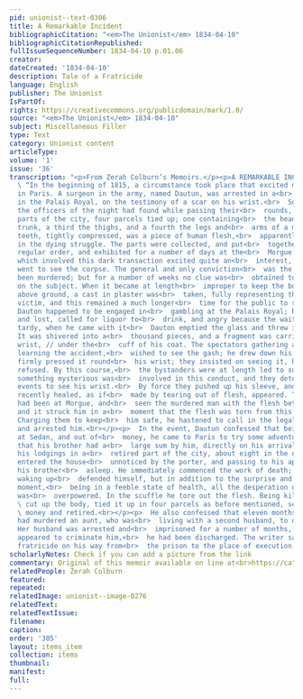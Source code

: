 ```yaml
---
pid: unionist--text-0306
title: A Remarkable Incident
bibliographicCitation: "<em>The Unionist</em> 1834-04-10"
bibliographicCitationRepublished: 
fullIssueSequenceNumber: 1834-04-10 p.01.06
creator: 
dateCreated: '1834-04-10'
description: Tale of a Fratricide
language: English
publisher: The Unionist
IsPartOf: 
rights: https://creativecommons.org/publicdomain/mark/1.0/
source: "<em>The Unionist</em> 1834-04-10"
subject: Miscellaneous Filler
type: Text
category: Unionist content
articleType: 
volume: '1'
issue: '36'
transcription: "<p>From Zerah Colburn’s Memoirs.</p><p>A REMARKABLE INCIDENT.</p><p>
  \ “In the beginning of 1815, a circumstance took place that excited much<br>  interest
  in Paris. A surgeon in the army, named Dautun, was arrested in a<br>  gambling house,
  in the Palais Royal, on the testimony of a scar on his wrist.<br>  Some time previous,
  the officers of the night had found while passing their<br>  rounds, in different
  parts of the city, four parcels tied up; one containing<br>  the head, another the
  trunk, a third the thighs, and a fourth the legs and<br>  arms of a man. In the
  teeth, tightly compressed, was a piece of human flesh,<br>  apparently torn out
  in the dying struggle. The parts were collected, and put<br>  together in their
  regular order, and exhibited for a number of days at the<br>  Morgue. The mystery
  which involved this dark transaction excited quite an<br>  interest, and numbers
  went to see the corpse. The general and only conviction<br>  was the he must have
  been murdered; but for a number of weeks no clue was<br>  obtained to elicit information
  on the subject. When it became at length<br>  improper to keep the body any longer
  above ground, a cast in plaster was<br>  taken, fully representing the murdered
  victim, and this remained a much longer<br>  time for the public to see. At length
  Dauton happened to be engaged in<br>  gambling at the Palais Royal; he played high
  and lost, called for liquor to<br>  drink, and angry because the waiter was somewhat
  tardy, when he came with it<br>  Dauton emptied the glass and threw it at the waiter.
  It was shivered into a<br>  thousand pieces, and a fragment was carried into Dautun’s
  wrist, // under the<br>  cuff of his coat. The spectators gathering around, and
  learning the accident,<br>  wished to see the gash; he drew down his sleeve, and
  firmly pressed it round<br>  his wrist; they insisted on seeing it, he obstinately
  refused. By this course,<br>  the bystanders were at length led to suppose that
  something mysterious was<br>  involved in this conduct, and they determined at all
  events to see his wrist.<br>  By force they pushed up his sleeve, and behold a scar
  recently healed, as if<br>  made by tearing out of flesh, appeared. The landlord
  had been at Morgue, and<br>  seen the murdered man with the flesh between the teeth,
  and it struck him in a<br>  moment that the flesh was torn from this man’s wrist.
  Charging them to keep<br>  him safe, he hastened to call in the legal authorities,
  and arrested him.<br></p><p>  In the event, Dautun confessed that being quartered
  at Sedan, and out of<br>  money, he came to Paris to try some adventure. Knowing
  that his brother had a<br>  large sum by him, directly on his arrival, he went to
  his lodgings in a<br>  retired part of the city, about eight in the evening. He
  entered the house<br>  unnoticed by the porter, and passing to his apartment, found
  his brother<br>  asleep. He immediately commenced the work of death; his brother
  waking up<br>  defended himself, but in addition to the surprise and horror of the
  moment,<br>  being in a feeble state of health, all the desperation of his struggle
  was<br>  overpowered. In the scuffle he tore out the flesh. Being killed, the surgeon<br>
  \ cut up the body, tied it up in four parcels as before mentioned, secured the<br>
  \ money and retired.<br></p><p>  He also confessed that eleven months previous he
  had murdered an aunt, who was<br>  living with a second husband, to obtain money.
  Her husband was arrested and<br>  imprisoned for a number of months, but as nothing
  appeared to criminate him,<br>  he had been discharged. The writer saw the unhappy
  fratricide on his way from<br>  the prison to the place of execution.<br></p>"
scholarlyNotes: Check if you can add a picture from the link
commentary: Original of this memoir available on line at<br>https://catalog.hathitrust.org/api/volumes/oclc/3394328.html<br>
relatedPeople: Zerah Colburn
featured: 
repeated: 
relatedImage: unionist--image-0276
relatedText: 
relatedTextIssue: 
filename: 
caption: 
order: '305'
layout: items_item
collection: items
thumbnail: 
manifest: 
full: 
---
```

